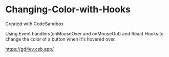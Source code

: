 # Changing-Color-with-Hooks
Created with CodeSandbox

Using Event handlers(onMouseOver and onMouseOut) and React Hooks to change the color of a button when it's hovered over.

https://gd4ev.csb.app/
